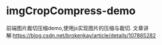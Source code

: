 # imgCropCompress-demo
前端图片裁切压缩demo,使用js实现图片的压缩与裁切.
文章讲解:https://blog.csdn.net/brokenkay/article/details/107865282
